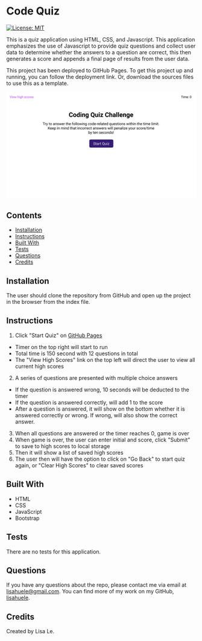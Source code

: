 # Code Quiz
[![License: MIT](https://img.shields.io/badge/License-MIT-yellow.svg)](https://opensource.org/licenses/MIT)

This is a quiz application using HTML, CSS, and Javascript. This application emphasizes the use of Javascript to provide quiz questions and collect user data to determine whether the answers to a question are correct, this then generates a score and appends a final page of results from the user data.

This project has been deployed to GitHub Pages. To get this project up and running, you can follow the deployment link. Or, download the sources files to use this as a template.

![Code Quiz](./assets/04-web-apis-homework-demo.gif)

## Contents
- [Installation](#installation)
- [Instructions](#usage)
- [Built With](#built-with)
- [Tests](#tests)
- [Questions](#questions)
- [Credits](#credits)

## Installation
The user should clone the repository from GitHub and open up the project in the browser from the index file.

## Instructions
1. Click "Start Quiz" on [GitHub Pages](https://lisahuele.github.io/code-quiz/)
  - Timer on the top right will start to run
  - Total time is 150 second with 12 questions in total
  - The "View High Scores" link on the top left will direct the user to view all current high scores

2. A series of questions are presented with multiple choice answers
  - If the question is answered wrong, 10 seconds will be deducted to the timer
  - If the question is answered correctly, will add 1 to the score
  - After a question is answered, it will show on the bottom whether it is answered correctly or wrong. If wrong, will also show the correct answer.

3. When all questions are answered or the timer reaches 0, game is over
4. When game is over, the user can enter initial and score, click "Submit" to save to high scores to local storage
5. Then it will show a list of saved high scores
6. The user then will have the option to click on "Go Back" to start quiz again, or "Clear High Scores" to clear saved scores

## Built With
- HTML
- CSS
- JavaScript
- Bootstrap

## Tests
There are no tests for this application.

## Questions
If you have any questions about the repo, please contact me via email at lisahuele@gmail.com. You can find more of my work on my GitHub, [lisahuele](https://github.com/lisahuele).

## Credits
Created by Lisa Le.
